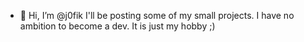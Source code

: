 - 👋 Hi, I’m @j0fik
I'll be posting some of my small projects.
I have no ambition to become a dev. It is just my hobby ;)

